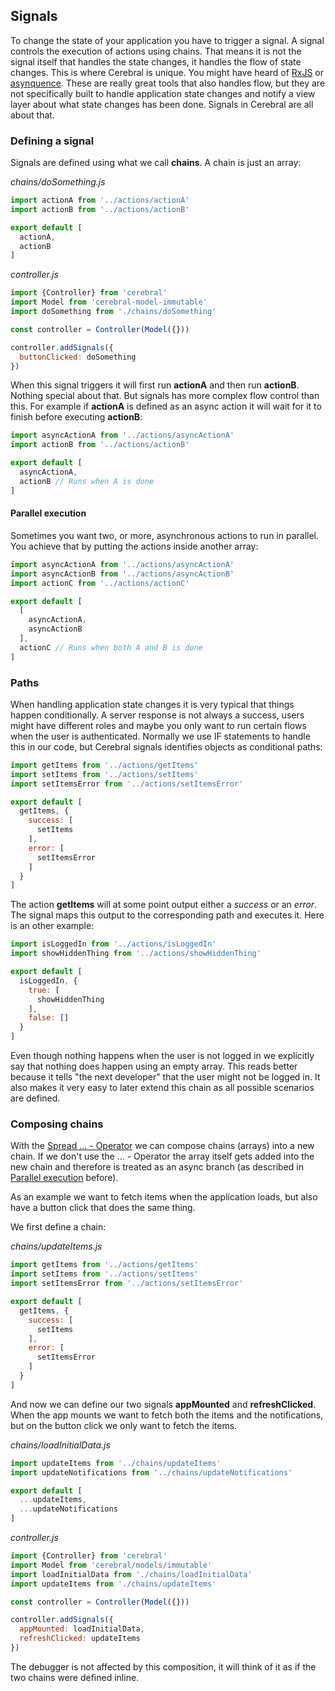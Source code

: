 ## Signals

To change the state of your application you have to trigger a signal. A signal controls the execution of actions using chains. That means it is not the signal itself that handles the state changes, it handles the flow of state changes. This is where Cerebral is unique. You might have heard of [RxJS](https://github.com/Reactive-Extensions/RxJS) or [asynquence](https://github.com/getify/asynquence). These are really great tools that also handles flow, but they are not specifically built to handle application state changes and notify a view layer about what state changes has been done. Signals in Cerebral are all about that.

### Defining a signal
Signals are defined using what we call **chains**. A chain is just an array:

*chains/doSomething.js*
```javascript
import actionA from '../actions/actionA'
import actionB from '../actions/actionB'

export default [
  actionA,
  actionB
]
```

*controller.js*
```javascript
import {Controller} from 'cerebral'
import Model from 'cerebral-model-immutable'
import doSomething from './chains/doSomething'

const controller = Controller(Model({}))

controller.addSignals({
  buttonClicked: doSomething
})
```

When this signal triggers it will first run **actionA** and then run **actionB**. Nothing special about that. But signals has more complex flow control than this. For example if **actionA** is defined as an async action it will wait for it to finish before executing **actionB**:

```javascript
import asyncActionA from '../actions/asyncActionA'
import actionB from '../actions/actionB'

export default [
  asyncActionA,
  actionB // Runs when A is done
]
```

#### Parallel execution
Sometimes you want two, or more, asynchronous actions to run in parallel. You achieve that by putting the actions inside another array:

```javascript
import asyncActionA from '../actions/asyncActionA'
import asyncActionB from '../actions/asyncActionB'
import actionC from '../actions/actionC'

export default [
  [
    asyncActionA,
    asyncActionB
  ],
  actionC // Runs when both A and B is done
]
```

### Paths
When handling application state changes it is very typical that things happen conditionally. A server response is not always a success, users might have different roles and maybe you only want to run certain flows when the user is authenticated. Normally we use IF statements to handle this in our code, but Cerebral signals identifies objects as conditional paths:

```javascript
import getItems from '../actions/getItems'
import setItems from '../actions/setItems'
import setItemsError from '../actions/setItemsError'

export default [
  getItems, {
    success: [
      setItems
    ],
    error: [
      setItemsError
    ]
  }
]
```

The action **getItems** will at some point output either a *success* or an *error*. The signal maps this output to the corresponding path and executes it. Here is an other example:

```javascript
import isLoggedIn from '../actions/isLoggedIn'
import showHiddenThing from '../actions/showHiddenThing'

export default [
  isLoggedIn, {
    true: [
      showHiddenThing
    ],
    false: []
  }
]
```
Even though nothing happens when the user is not logged in we explicitly say that nothing does happen using an empty array. This reads better because it tells "the next developer" that the user might not be logged in. It also makes it very easy to later extend this chain as all possible scenarios are defined.

### Composing chains
With the  [Spread ... - Operator](https://developer.mozilla.org/de/docs/Web/JavaScript/Reference/Operators/Spread_operator) we can compose chains (arrays) into a new chain. 
If we don't use the ... - Operator the array itself gets added into the new chain and therefore is treated as an async branch (as described in [Parallel execution](#parallel-execution) before).

As an example we want to fetch items when the application loads, but also have a button click that does the same thing.

We first define a chain:

*chains/updateItems.js*
```javascript
import getItems from '../actions/getItems'
import setItems from '../actions/setItems'
import setItemsError from '../actions/setItemsError'

export default [
  getItems, {
    success: [
      setItems
    ],
    error: [
      setItemsError
    ]
  }
]
```

And now we can define our two signals **appMounted** and **refreshClicked**. When the app mounts we want to fetch both the items and the notifications, but on the button click we only want to fetch the items.

*chains/loadInitialData.js*
```js
import updateItems from '../chains/updateItems'
import updateNotifications from '../chains/updateNotifications'

export default [
  ...updateItems,
  ...updateNotifications
]
```

*controller.js*
```js
import {Controller} from 'cerebral'
import Model from 'cerebral/models/immutable'
import loadInitialData from './chains/loadInitialData'
import updateItems from './chains/updateItems'

const controller = Controller(Model({}))

controller.addSignals({
  appMounted: loadInitialData,
  refreshClicked: updateItems
})
```

The debugger is not affected by this composition, it will think of it as if the two chains were defined inline.
